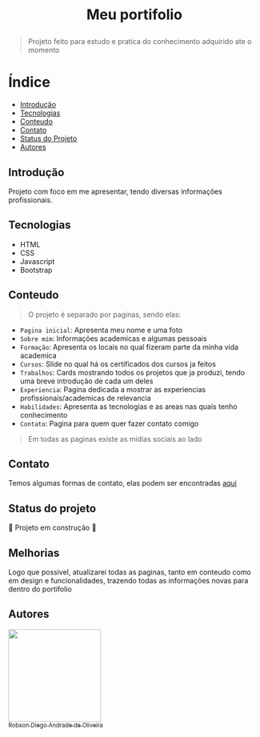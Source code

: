 
<h1 align="center">
  <p>Meu portifolio</p>
</h1>

> Projeto feito para estudo e pratica do conhecimento adquirido ate o momento

# Índice 

* [Introdução](##Introdução)
* [Tecnologias](##Tecnologias)
* [Conteudo](##Conteudo)
* [Contato](##Contato)
* [Status do Projeto](##Status-do-projeto)
* [Autores](##Autores)


## Introdução
Projeto com foco em me apresentar, tendo diversas informações profissionais.

## Tecnologias

* HTML
* CSS
* Javascript
* Bootstrap

## Conteudo

> O projeto é separado por paginas, sendo elas:

- `Pagina inicial`: Apresenta meu nome e uma foto
- `Sobre mim`: Informações academicas e algumas pessoais
- `Formação`: Apresenta os locais no qual fizeram parte da minha vida academica
- `Cursos`: Slide no qual há os certificados dos cursos ja feitos
- `Trabalhos`: Cards mostrando todos os projetos que ja produzi, tendo uma breve introdução de cada um deles
- `Experiencia`: Pagina dedicada a mostrar as experiencias profissionais/academicas de relevancia
- `Habilidades`: Apresenta as tecnologias e as areas nas quais tenho conhecimento
- `Contato`: Pagina para quem quer fazer contato comigo

> Em todas as paginas existe as midias sociais ao lado

## Contato
Temos algumas formas de contato, elas podem ser encontradas [aqui](https://github.com/TheRealRobinho)

## Status do projeto
:construction: Projeto em construção :construction:

## Melhorias
Logo que possivel, atualizarei todas as paginas, tanto em conteudo como em design e funcionalidades, trazendo todas as informações novas para dentro do portifolio

## Autores
[<img src="https://avatars.githubusercontent.com/u/77800184?v=4" width=185><br><sub>Robson Diego Andrade de Oliveira</sub>](https://github.com/TheRealRobinho)
